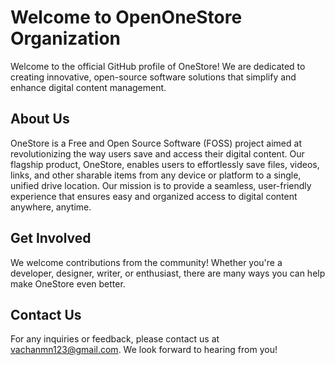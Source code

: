 # Welcome to OpenOneStore Organization

Welcome to the official GitHub profile of OneStore! We are dedicated to creating innovative, open-source software solutions that simplify and enhance digital content management.

## About Us

OneStore is a Free and Open Source Software (FOSS) project aimed at revolutionizing the way users save and access their digital content. Our flagship product, OneStore, enables users to effortlessly save files, videos, links, and other sharable items from any device or platform to a single, unified drive location. Our mission is to provide a seamless, user-friendly experience that ensures easy and organized access to digital content anywhere, anytime.

## Get Involved

We welcome contributions from the community! Whether you're a developer, designer, writer, or enthusiast, there are many ways you can help make OneStore even better.

## Contact Us

For any inquiries or feedback, please contact us at [vachanmn123@gmail.com](mailto:vachanmn123@gmail.com). We look forward to hearing from you!
